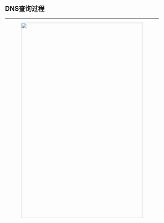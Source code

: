 ## DNS查询过程 ##
---


<p align="center">
  <img src="https://img-blog.csdn.net/20160302135454243?watermark/2/text/aHR0cDovL2Jsb2cuY3Nkbi5uZXQv/font/5a6L5L2T/fontsize/400/fill/I0JBQkFCMA==/dissolve/70/gravity/Center" width="400" height="640">
</p>
